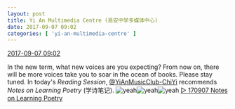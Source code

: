 ```yaml
---
layout: post
title: Yi An Multimedia Centre (易安中学多媒体中心)
date: 2017-09-07 09:02
categories: [ 'yi-an-multimedia-centre' ]
---
```


<div class="weibo-info">
  <a href="http://weibo.com/6196825252/FkFH6fLiL">2017-09-07 09:02</a>
</div>

In the new term, what new voices are you expecting? From now on, there will be more voices take you to soar in the ocean of books. Please stay tuned. In today's *Reading Session*, [@YiAnMusicClub-ChiYi](http://weibo.com/u/6117581836) recommends *Notes on Learning Poetry* (学诗笔记). ![yeah](http://img.t.sinajs.cn/t4/appstyle/expression/ext/normal/13/ha_org.gif)![yeah](http://img.t.sinajs.cn/t4/appstyle/expression/ext/normal/13/ha_org.gif)![yeah](http://img.t.sinajs.cn/t4/appstyle/expression/ext/normal/13/ha_org.gif) [▷ 170907 Notes on Learning Poetry](https://www.youtube.com/watch?v=Hk1KKkTriWs)
